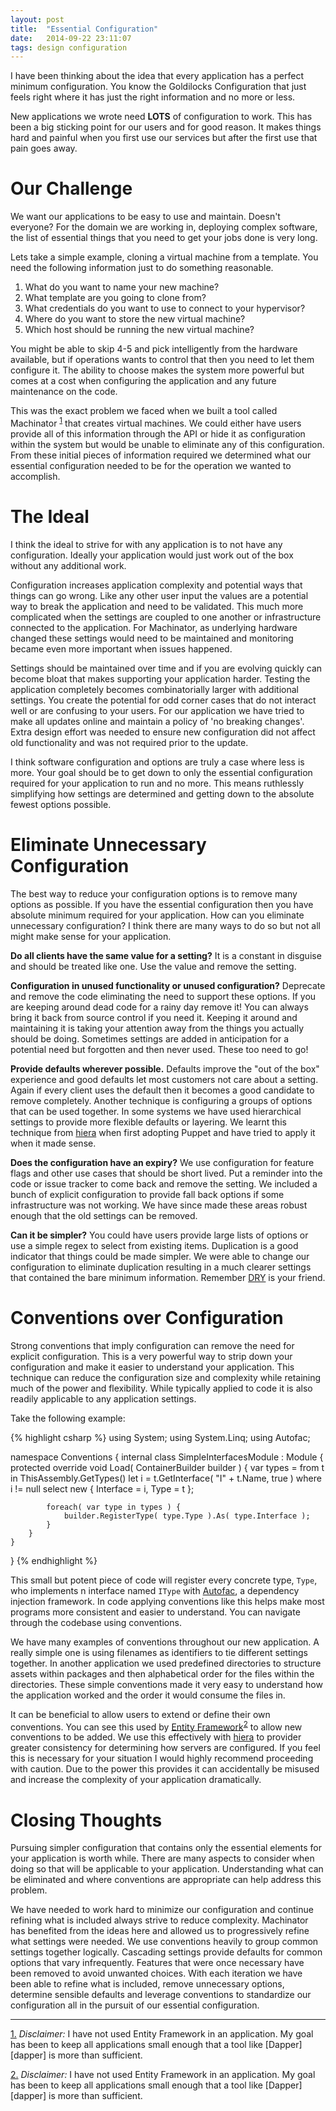 ```yaml
---
layout: post
title:  "Essential Configuration"
date:   2014-09-22 23:11:07
tags: design configuration
---
```


I have been thinking about the idea that every application has a perfect
minimum configuration. You know the Goldilocks Configuration that just feels
right where it has just the right information and no more or less.

New applications we wrote need **LOTS** of configuration to work. This has been
a big sticking point for our users and for good reason. It makes things hard
and painful when you first use our services but after the first use that pain
goes away.

Our Challenge
===============================================================================

We want our applications to be easy to use and maintain. Doesn't everyone? For
the domain we are working in, deploying complex software, the list of essential
things that you need to get your jobs done is very long.

Lets take a simple example, cloning a virtual machine from a template. You need
the following information just to do something reasonable.

1. What do you want to name your new machine?
2. What template are you going to clone from?
3. What credentials do you want to use to connect to your hypervisor?
4. Where do you want to store the new virtual machine?
5. Which host should be running the new virtual machine?

You might be able to skip 4-5 and pick intelligently from the hardware
available, but if operations wants to control that then you need to let them
configure it. The ability to choose makes the system more powerful but comes at
a cost when configuring the application and any future maintenance on the code.

This was the exact problem we faced when we built a tool called Machinator
<sup id="reverse-note-1"><a href="#note-1">1</a></sup> that creates virtual
machines. We could either have users provide all of this information through
the API or hide it as configuration within the system but would be unable to
eliminate any of this configuration. From these initial pieces of information
required we determined what our essential configuration needed to be for the
operation we wanted to accomplish.

The Ideal
===============================================================================

I think the ideal to strive for with any application is to not have any
configuration. Ideally your application would just work out of the box without
any additional work.

Configuration increases application complexity and potential ways that things
can go wrong. Like any other user input the values are a potential way to break
the application and need to be validated. This much more complicated when the
settings are coupled to one another or infrastructure connected to the
application. For Machinator, as underlying hardware changed these settings
would need to be maintained and monitoring became even more important when
issues happened.

Settings should be maintained over time and if you are evolving quickly can
become bloat that makes supporting your application harder. Testing the
application completely becomes combinatorially larger with additional settings.
You create the potential for odd corner cases that do not interact well or are
confusing to your users. For our application we have tried to make all updates
online and maintain a policy of 'no breaking changes'. Extra design effort was
needed to ensure new configuration did not affect old functionality and was not
required prior to the update.

I think software configuration and options are truly a case where less is more.
Your goal should be to get down to only the essential configuration required
for your application to run and no more. This means ruthlessly simplifying how
settings are determined and getting down to the absolute fewest options
possible.

Eliminate Unnecessary Configuration
===============================================================================

The best way to reduce your configuration options is to remove many options as
possible. If you have the essential configuration then you have absolute
minimum required for your application. How can you eliminate unnecessary
configuration? I think there are many ways to do so but not all might make
sense for your application.

**Do all clients have the same value for a setting?** It is a constant in
disguise and should be treated like one. Use the value and remove the setting.

**Configuration in unused functionality or unused configuration?** Deprecate
and remove the code eliminating the need to support these options. If you are
keeping around dead code for a rainy day remove it! You can always bring it
back from source control if you need it. Keeping it around and maintaining it
is taking your attention away from the things you actually should be doing.
Sometimes settings are added in anticipation for a potential need but forgotten
and then never used. These too need to go!

**Provide defaults wherever possible.** Defaults improve the "out of the box"
experience and good defaults let most customers not care about a setting.
Again if every client uses the default then it becomes a good candidate to
remove completely. Another technique is configuring a groups of options that
can be used together. In some systems we have used hierarchical settings to
provide more flexible defaults or layering. We learnt this technique from
[hiera][hiera] when first adopting Puppet and have tried to apply it when it
made sense.

**Does the configuration have an expiry?** We use configuration for feature
flags and other use cases that should be short lived. Put a reminder into the
code or issue tracker to come back and remove the setting. We included a bunch
of explicit configuration to provide fall back options if some infrastructure
was not working. We have since made these areas robust enough that the old
settings can be removed.

**Can it be simpler?** You could have users provide large lists of options or
use a simple regex to select from existing items. Duplication is a good
indicator that things could be made simpler. We were able to change our
configuration to eliminate duplication resulting in a much clearer settings
that contained the bare minimum information. Remember [DRY][dry] is your friend.

Conventions over Configuration
===============================================================================

Strong conventions that imply configuration can remove the need for explicit
configuration. This is a very powerful way to strip down your configuration and
make it easier to understand your application. This technique can reduce the
configuration size and complexity while retaining much of the power and
flexibility. While typically applied to code it is also readily applicable to
any application settings.

Take the following example:

{% highlight csharp %}
using System;
using System.Linq;
using Autofac;

namespace Conventions {
    internal class SimpleInterfacesModule : Module  {
        protected override void Load( ContainerBuilder builder ) {
            var types = from t in ThisAssembly.GetTypes()
                        let i = t.GetInterface( "I" + t.Name, true )
                        where i != null
                        select new { Interface = i, Type = t };

            foreach( var type in types ) {
                builder.RegisterType( type.Type ).As( type.Interface );
            }
        }
    }
}
{% endhighlight %}

This small but potent piece of code will register every concrete type, ``Type``, who
implements n interface named ``IType`` with [Autofac][autofac], a dependency injection
framework. In code applying conventions like this helps make most programs more
consistent and easier to understand. You can navigate through the codebase
using conventions.

We have many examples of conventions throughout our new application. A really
simple one is using filenames as identifiers to tie different settings together.
In another application we used predefined directories to structure assets
within packages and then alphabetical order for the files within the
directories. These simple conventions made it very easy to understand how the
application worked and the order it would consume the files in.

It can be beneficial to allow users to extend or define their own conventions.
You can see this used by [Entity Framework][ef]<sup id="reverse-note-2"><a href="#note-2">2</a></sup>
to allow new conventions to be added. We use this effectively with [hiera][hiera]
to provider greater consistency for determining how servers are configured. If
you feel this is necessary for your situation I would highly recommend
proceeding with caution. Due to the power this provides it can accidentally be
misused and increase the complexity of your application dramatically.

Closing Thoughts
===============================================================================

Pursuing simpler configuration that contains only the essential elements for
your application is worth while. There are many aspects to consider when doing
so that will be applicable to your application. Understanding what can be
eliminated and where conventions are appropriate can help address this problem.

We have needed to work hard to minimize our configuration and continue refining
what is included always strive to reduce complexity. Machinator has benefited
from the ideas here and allowed us to progressively refine what settings were
needed. We use conventions heavily to group common settings together logically.
Cascading settings provide defaults for common options that vary infrequently.
Features that were once necessary have been removed to avoid unwanted choices.
With each iteration we have been able to refine what is included, remove
unnecessary options, determine sensible defaults and leverage conventions to
standardize our configuration all in the pursuit of our essential
configuration.

<hr />

<a id="note-1" href="#reverse-note-1">1.</a>
*Disclaimer:* I have not used Entity Framework in an application. My goal has
been to keep all applications small enough that a tool like [Dapper][dapper] is
more than sufficient.

<a id="note-2" href="#reverse-note-2">2.</a>
*Disclaimer:* I have not used Entity Framework in an application. My goal has
been to keep all applications small enough that a tool like [Dapper][dapper] is
more than sufficient.

[hiera]: https://docs.puppetlabs.com/hiera/1/
[autofac]: http://autofac.org/
[dry]: http://www.artima.com/intv/dry.html
[ef]:  http://msdn.microsoft.com/en-us/data/jj819164.aspx
